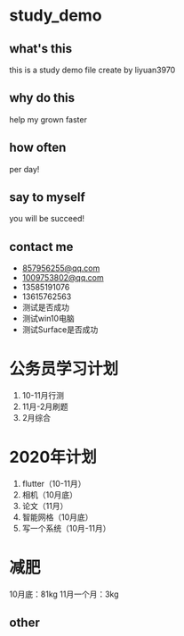 # study_demo
## what's this
this is a study demo file create by liyuan3970
## why do this 
help my grown faster 
## how often
per day!
## say to myself 
you will be succeed!
## contact me
- 857956255@qq.com
- 1009753802@qq.com
- 13585191076
- 13615762563
- 测试是否成功
- 测试win10电脑
- 测试Surface是否成功

# 公务员学习计划
1. 10-11月行测
2. 11月-2月刷题
3. 2月综合
# 2020年计划
1. flutter（10-11月）
2. 相机（10月底）
3. 论文（11月）
4. 智能网格（10月底）
5. 写一个系统（10月-11月）

# 减肥
10月底：81kg
11月一个月：3kg

## other

